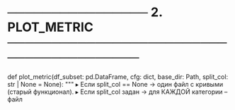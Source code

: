 # ──────────────── 2. PLOT_METRIC ────────────────────────────────────────
def plot_metric(df_subset: pd.DataFrame,
                cfg: dict,
                base_dir: Path,
                split_col: str | None = None):
    """
    ▸ Если split_col == None         → один файл с кривыми (старый функционал).
    ▸ Если split_col задан           → для КАЖДОЙ категории
          – файл  <title>.png        : bubble-scatter + 4 кривые (WLS/OLS × old/mono)
          – файл  <title>.xlsx       : x-y-w с данными этой категории
       + дополнительный общий файл
          – <title> — <split_col>-scatter_all.png  : scatter ВСЕХ точек,
                                                     цвет / маркер = категория.
    """

    # ---------- утилиты ---------------------------------------------------
    def safe_name(s: str) -> str:
        return ''.join(ch for ch in s if ch.isalnum() or ch in ' _-')[:80]

    def r2(y, yh, w):
        y_bar = np.average(y, weights=w)
        ss_res = np.sum(w * (y - yh) ** 2)
        ss_tot = np.sum(w * (y - y_bar) ** 2)
        return 1 - ss_res / ss_tot if ss_tot else np.nan

    # --- old-family: linear / quadratic / exponential --------------------
    def fit_three(x, y, w):
        cand = {}
        c = polyfit(x, y, 1, w=w);                 cand['linear']    = (c, polyval(x, c))
        c = polyfit(x, y, 2, w=w);                 cand['quadratic'] = (c, polyval(x, c))
        if (y > 0).all():
            c = polyfit(x, np.log(y), 1, w=w);     cand['exponential'] = (c, np.exp(polyval(x, c)))
        name, (par, pred) = max(cand.items(), key=lambda kv: r2(y, kv[1][1], w))
        return name, par, pred, r2(y, pred, w)

    # --- monotone pack ----------------------------------------------------
    def fit_mono(x, y, w):
        cand = {}
        c = polyfit(x, y, 1, w=w);  c[1] = abs(c[1]);              cand['lin_neg'] = (c, polyval(x, c))
        if (y > 0).all():
            ce = polyfit(x, np.log(y), 1, w=w);  ce[1] = abs(ce[1]); cand['exp_decay'] = (ce, np.exp(polyval(x, ce)))
            inv = 1 / y; cr = polyfit(x, inv, 1, w=w)
            a = 1 / cr[1] if cr[1] else None;  b = cr[0] * a if a else None
            if a and a > 0 and b and b > 0:
                cand['recip'] = ((a, b), a / (1 + b * x))
        if HAVE_SKLEARN:
            iso = IsotonicRegression(increasing=True).fit(x, y, sample_weight=w)
            cand['isotonic'] = (None, iso.predict(x))
        name, (par, pred) = max(cand.items(), key=lambda kv: r2(y, kv[1][1], w))
        return name, par, pred, r2(y, pred, w)

    # --- формула / узлы для подписи --------------------------------------
    def eq_str(name, par, x_raw=None):
        if name in ('linear', 'lin_neg'):
            b0, b1 = par; return f"y = {b0:+.3f} + {b1:+.3f}·x"
        if name == 'quadratic':
            b0, b1, b2 = par; return f"y = {b0:+.3f} + {b1:+.3f}·x {b2:+.3f}·x²"
        if name in ('exponential', 'exp_decay'):
            a = np.exp(par[0]); b = par[1]; return f"y = {a:.3f}·e^({b:+.3f}·x)"
        if name == 'recip':
            return "y = a / (1 + b·x)"
        if name == 'isotonic':
            y_hat = par
            idx = np.where(np.diff(y_hat) != 0)[0] + 1
            kx  = np.concatenate(([x_raw.min()], x_raw[idx], [x_raw.max()]))
            ky  = np.concatenate(([y_hat[0]],    y_hat[idx], [y_hat[-1]]))
            pairs = [f"[x={xi:+.2f}; {yi:.0f}]" for xi, yi in zip(kx, ky)]
            if len(pairs) > 6: pairs = pairs[:3] + ['…'] + pairs[-3:]
            return " → ".join(pairs)
        return ""

    # ---------- подготовка каталогов -------------------------------------
    groups  = df_subset.groupby(split_col) if split_col else [(None, df_subset)]
    subdir  = base_dir / (split_col or 'global')
    subdir.mkdir(parents=True, exist_ok=True)

    # ---------- палитра для общего scatter --------------------------------
    if split_col:
        cats = sorted(df_subset[split_col].unique())
        cmap = plt.cm.get_cmap('tab10', len(cats))
        color_of = {c: cmap(i) for i, c in enumerate(cats)}
        markers  = ['o', 's', '^', 'D', 'v', '<', '>', 'P', 'X'] * 10
        marker_of = {c: markers[i] for i, c in enumerate(cats)}

    # ---------- цикл по категориям (рисунки с кривыми) --------------------
    for gname, gdf in groups:
        if len(gdf) < 5 or gdf['w'].sum() == 0:
            continue

        x, y, w  = gdf['x'].values, gdf['y'].values, gdf['w'].values
        order    = np.argsort(x)
        sizes    = 20 + 180 * (w / w.max())

        # --- модели ---
        n_ow, p_ow, y_ow, r_ow = fit_three(x, y, w)
        n_mw, p_mw, y_mw, r_mw = fit_mono (x, y, w)
        ones = np.ones_like(w)
        n_oo, p_oo, y_oo, r_oo = fit_three(x, y, ones)
        n_mo, p_mo, y_mo, r_mo = fit_mono (x, y, ones)

        # --- график ---
        plt.figure(figsize=(9, 6))
        plt.scatter(x, y, s=sizes, alpha=0.5, edgecolor='k', lw=0.3,
                    label='bubble = объём ₽')
        plt.plot(x[order], y_ow[order], 'r' , lw=2, label=f'old-WLS  ({n_ow})  R²={r_ow:.2f}')
        plt.plot(x[order], y_mw[order], 'g' , lw=2, label=f'mono-WLS ({n_mw}) R²={r_mw:.2f}')
        plt.plot(x[order], y_oo[order], 'r--', lw=2, label=f'old-OLS  ({n_oo})  R²={r_oo:.2f}')
        plt.plot(x[order], y_mo[order], 'g--', lw=2, label=f'mono-OLS ({n_mo}) R²={r_mo:.2f}')

        plt.axvline(0, lw=.8, color='k'); plt.ylim(0, 120)
        plt.xlabel('Discount (п.п.)');    plt.ylabel(f"{cfg['title']}, %")
        plt.title(f"{cfg['title']} — {gname or 'вся выборка'}")
        plt.grid(True); plt.legend(bbox_to_anchor=(1.02,1), loc='upper left')
        plt.subplots_adjust(right=0.78)

        # --- формулы ---
        text_old  = f"old-WLS : {eq_str(n_ow,p_ow,x)}\nold-OLS : {eq_str(n_oo,p_oo,x)}"
        text_mono = f"mono-WLS: {eq_str(n_mw,y_mw if n_mw=='isotonic' else p_mw,x)}\n" \
                    f"mono-OLS: {eq_str(n_mo,y_mo if n_mo=='isotonic' else p_mo,x)}"
        plt.figtext(0.98,0.02,text_old ,ha='right',va='bottom',fontsize=8,
                    bbox=dict(boxstyle='round,pad=0.3',fc='white',ec='grey',lw=0.5))
        plt.figtext(0.01,-0.10,text_mono,ha='left' ,va='top'   ,fontsize=9,linespacing=1.2)

        fname = safe_name(cfg['title'] if gname is None else f"{cfg['title']} — {gname}")
        plt.savefig(subdir / f"{fname}.png", dpi=300, bbox_inches='tight')
        gdf[['x','y','w']].to_excel(subdir / f"{fname}.xlsx", index=False)
        plt.show(); plt.close()

    # ---------- совокупный raw-scatter -----------------------------------
    if split_col:
        plt.figure(figsize=(8,6))
        for cat, d in df_subset.groupby(split_col):
            plt.scatter(d['x'], d['y'],
                        s = 20 + 180*(d['w']/df_subset['w'].max()),
                        color  = color_of[cat],
                        marker = marker_of[cat],
                        alpha=.75,
                        label=str(cat))
        plt.axvline(0,lw=.8,color='k'); plt.ylim(0,120)
        plt.xlabel('Discount (п.п.)'); plt.ylabel(f"{cfg['title']}, %")
        plt.title(f"{cfg['title']} — scatter по {split_col} (все категории)")
        plt.grid(True); plt.legend(title=split_col, bbox_to_anchor=(1.02,1), loc='upper left')
        plt.subplots_adjust(right=0.78)

        fname = safe_name(f"{cfg['title']} — {split_col}-scatter_all")
        plt.savefig(subdir / f"{fname}.png", dpi=300, bbox_inches='tight')
        plt.show(); plt.close()
